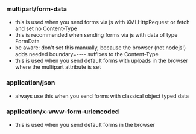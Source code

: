 ### multipart/form-data
- this is used when you send forms via js with XMLHttpRequest or fetch and set no Content-Type
- this is recommended when sending forms via js with data of type FormData
- be aware: don't set this manually, because the browser (not nodejs!) adds needed boundary=---- suffixes to the Content-Type
- this is used when you send default forms with uploads in the browser where the multipart attribute is set

### application/json
- always use this when you send forms with classical object typed data

### application/x-www-form-urlencoded
- this is used when you send default forms in the browser
